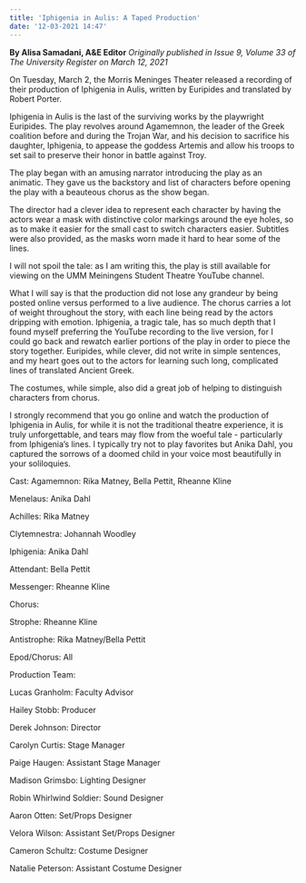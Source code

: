 ```yaml
---
title: 'Iphigenia in Aulis: A Taped Production'
date: '12-03-2021 14:47'
---
```


**By Alisa Samadani, A&E Editor** _Originally published in Issue 9, Volume 33 of The University Register on March 12, 2021_

On Tuesday, March 2, the Morris Meninges Theater released a recording of their production of Iphigenia in Aulis, written by Euripides and translated by Robert Porter.

Iphigenia in Aulis is the last of the surviving works by the playwright Euripides. The play revolves around Agamemnon, the leader of the Greek coalition before and during the Trojan War, and his decision to sacrifice his daughter, Iphigenia, to appease the goddess Artemis and allow his troops to set sail to preserve their honor in battle against Troy.

The play began with an amusing narrator introducing the play as an animatic. They gave us the backstory and list of characters before opening the play with a beauteous chorus as the show began.

The director had a clever idea to represent each character by having the actors wear a mask with distinctive color markings around the eye holes, so as to make it easier for the small cast to switch characters easier. Subtitles were also provided, as the masks worn made it hard to hear some of the lines.

I will not spoil the tale: as I am writing this, the play is still available for viewing on the UMM Meiningens Student Theatre YouTube channel. 

What I will say is that the production did not lose any grandeur by being posted online versus performed to a live audience. The chorus carries a lot of weight throughout the story, with each line being read by the actors dripping with emotion. Iphigenia, a tragic tale, has so much depth that I found myself preferring the YouTube recording to the live version, for I could go back and rewatch earlier portions of the play in order to piece the story together. Euripides, while clever, did not write in simple sentences, and my heart goes out to the actors for learning such long, complicated lines of translated Ancient Greek.

The costumes, while simple, also did a great job of helping to distinguish characters from chorus.

I strongly recommend that you go online and watch the production of Iphigenia in Aulis, for while it is not the traditional theatre experience, it is truly unforgettable, and tears may flow from the woeful tale - particularly from Iphigenia’s lines. I typically try not to play favorites but Anika Dahl, you captured the sorrows of a doomed child in your voice most beautifully in your soliloquies.

Cast: 
Agamemnon: Rika Matney, Bella Pettit, Rheanne Kline

Menelaus: Anika Dahl

Achilles: Rika Matney

Clytemnestra: Johannah Woodley 

Iphigenia: Anika Dahl

Attendant: Bella Pettit

Messenger: Rheanne Kline

Chorus:

Strophe: Rheanne Kline

Antistrophe: Rika Matney/Bella Pettit

Epod/Chorus: All

Production Team: 

Lucas Granholm: Faculty Advisor

Hailey Stobb: Producer

Derek Johnson: Director

Carolyn Curtis: Stage Manager

Paige Haugen: Assistant Stage Manager

Madison Grimsbo: Lighting Designer

Robin Whirlwind Soldier: Sound Designer

Aaron Otten: Set/Props Designer

Velora Wilson: Assistant Set/Props Designer

Cameron Schultz: Costume Designer

Natalie Peterson: Assistant Costume Designer
